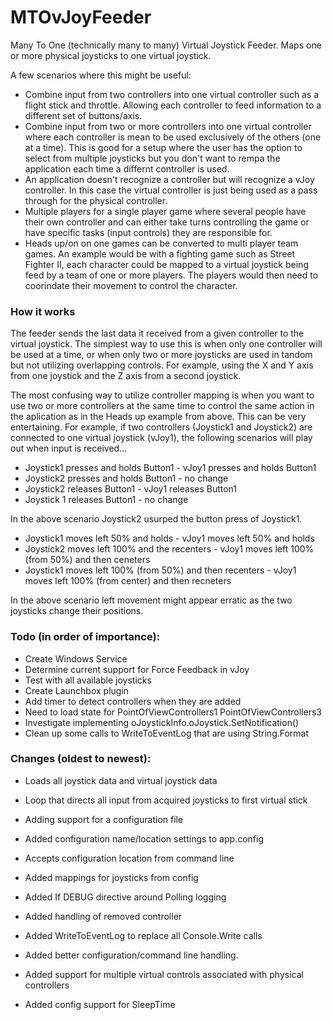 # MTOvJoyFeeder
Many To One (technically many to many) Virtual Joystick Feeder. Maps one or more physical joysticks to one virtual joystick.

A few scenarios where this might be useful:

* Combine input from two controllers into one virtual controller such as a flight stick and throttle. Allowing each controller to feed information to a different set of buttons/axis.
* Combine input from two or more controllers into one virtual controller where each controller is mean to be used exclusively of the others (one at a time). This is good for a setup where the user has the option to select from multiple joysticks but you don't want to rempa the application each time a differnt controller is used.
* An application doesn't recognize a controller but will recognize a vJoy controller. In this case the virtual controller is just being used as a pass through for the physical controller.
* Multiple players for a single player game where several people have their own controller and can either take turns controlling the game or have specific tasks (input controls) they are responsible for.
* Heads up/on on one games can be converted to multi player team games. An example would be with a fighting game such as Street Fighter II, each character could be mapped to a virtual joystick being feed by a team of one or more players. The players would then need to coorindate their movement to control the character.

### How it works

The feeder sends the last data it received from a given controller to the virtual joystick. The simplest way to use this is when only one controller will be used at a time, or when only two or more joysticks are used in tandom but not utilizing overlapping controls. For example, using the X and Y axis from one joystick and the Z axis from a second joystick.

The most confusing way to utilize controller mapping is when you want to use two or more controllers at the same time to control the same action in the aplication as in the Heads up example from above. This can be very entertaining. For example, if two controllers (Joystick1 and Joystick2) are connected to one virtual joystick (vJoy1), the following scenarios will play out when input is received...

* Joystick1 presses and holds Button1 - vJoy1 presses and holds Button1
* Joystick2 presses and holds Button1 - no change
* Joystick2 releases Button1 - vJoy1 releases Button1
* Joystick 1 releases Button1 - no change

In the above scenario Joystick2 usurped the button press of Joystick1.

* Joystick1 moves left 50% and holds - vJoy1 moves left 50% and holds
* Joystick2 moves left 100% and the recenters - vJoy1 moves left 100% (from 50%) and then ceneters
* Joystick1 moves left 100% (from 50%) and then recenters - vJoy1 moves left 100% (from center) and then recneters

In the above scenario left movement might appear erratic as the two joysticks change their positions.

### Todo (in order of importance):

* Create Windows Service
* Determine current support for Force Feedback in vJoy
* Test with all available joysticks
* Create Launchbox plugin
* Add timer to detect controllers when they are added
* Need to load state for PointOfViewControllers1 PointOfViewControllers3
* Investigate implementing oJoystickInfo.oJoystick.SetNotification()
* Clean up some calls to WriteToEventLog that are using String.Format

### Changes (oldest to newest):

* Loads all joystick data and virtual joystick data
* Loop that directs all input from acquired joysticks to first virtual stick
* Adding support for a configuration file

* Added configuration name/location settings to app.config
* Accepts configuration location from command line
* Added mappings for joysticks from config
* Added If DEBUG directive around Polling logging
* Added handling of removed controller

* Added WriteToEventLog to replace all Console.Write calls
* Added better configuration/command line handling.
* Added support for multiple virtual controls associated with physical controllers
* Added config support for SleepTime